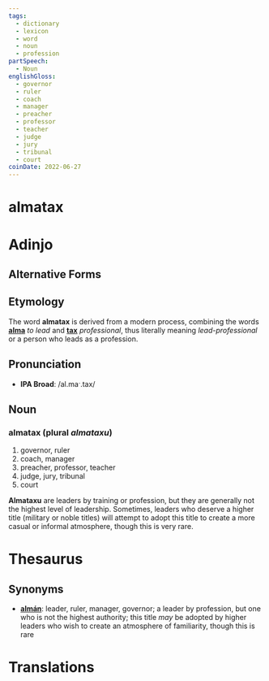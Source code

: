 ```yaml
---
tags:
  - dictionary
  - lexicon
  - word
  - noun
  - profession
partSpeech:
  - Noun
englishGloss:
  - governor
  - ruler
  - coach
  - manager
  - preacher
  - professor
  - teacher
  - judge
  - jury
  - tribunal
  - court
coinDate: 2022-06-27
---
```

# almatax

# Adinjo
## Alternative Forms

## Etymology
The word **almatax** is derived from a modern process, combining the words [**alma**](lexicon/a/alma) _to lead_ and [**tax**](lexicon/t/tax) _professional_, thus literally meaning _lead-professional_ or a person who leads as a profession.

## Pronunciation
- **IPA Broad**: /al.maˑ.tax/

## Noun

### almatax (plural *almataxu*)
1. governor, ruler
2. coach, manager
3. preacher, professor, teacher
4. judge, jury, tribunal
5. court

**Almataxu** are leaders by training or profession, but they are generally not the highest level of leadership. Sometimes, leaders who deserve a higher title (military or noble titles) will attempt to adopt this title to create a more casual or informal atmosphere, though this is very rare.
# Thesaurus
## Synonyms
- [**almán**](lexicon/a/almán): leader, ruler, manager, governor; a leader by profession, but one who is not the highest authority; this title _may_ be adopted by higher leaders who wish to create an atmosphere of familiarity, though this is rare

# Translations
